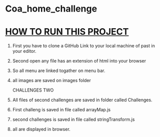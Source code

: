 # Coa_home_challenge
<h1><u>HOW TO RUN THIS PROJECT</u></h1>

1. First you have to clone a GitHub Link to your local machine of past in your editor.
2. Second open any file has an extension of html into your browser
3. So all menu are linked togather on menu bar.
5. all images are saved on images folder

   CHALLENGES TWO

1. All files of second challenges are saved in folder called Challenges.
2. First challeng is saved in file called arrayMap.js
3. second challenges is saved in file called  stringTransform.js
4. all are displayed in browser.


  

